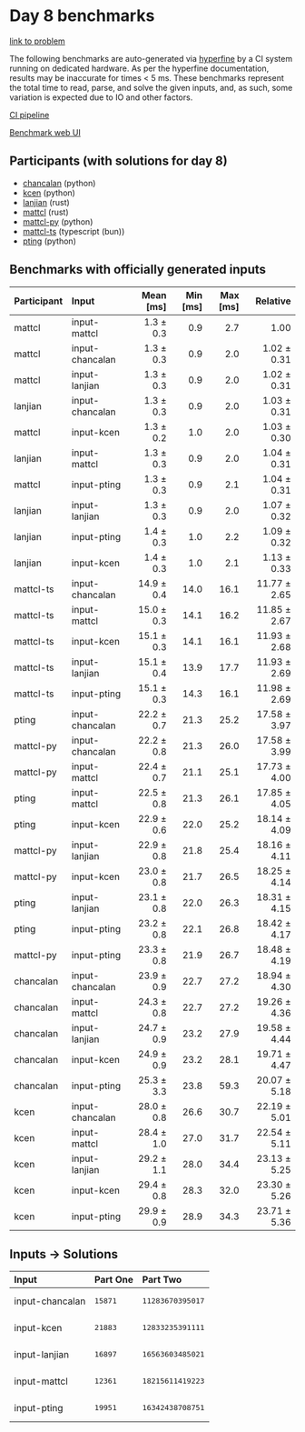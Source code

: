 # Day 8 benchmarks

[link to problem](https://adventofcode.com/2023/day/8)

The following benchmarks are auto-generated via
[hyperfine](https://github.com/sharkdp/hyperfine) by a CI system running on
dedicated hardware. As per the hyperfine documentation, results may be
inaccurate for times < 5 ms. These benchmarks represent the total time to read,
parse, and solve the given inputs, and, as such, some variation is expected due
to IO and other factors.

[CI pipeline](http://ci.papercode.net:8080/teams/main/pipelines/aoc2023)

[Benchmark web UI](https://aoc.ancalagon.black)


## Participants (with solutions for day 8)

- [chancalan](https://github.com/chancalan/aoc2023) (python)
- [kcen](https://github.com/kcen/aoc2023) (python)
- [lanjian](https://github.com/lanjian/aoc-2023) (rust)
- [mattcl](https://github.com/mattcl/aoc2023) (rust)
- [mattcl-py](https://github.com/mattcl/aoc2023-py) (python)
- [mattcl-ts](https://github.com/mattcl/aoc2023-js) (typescript (bun))
- [pting](https://github.com/pting/aoc2023) (python)


## Benchmarks with officially generated inputs

| Participant | Input | Mean [ms] | Min [ms] | Max [ms] | Relative |
|:---|:---|---:|---:|---:|---:|
| mattcl | input-mattcl | 1.3 ± 0.3 | 0.9 | 2.7 | 1.00 |
| mattcl | input-chancalan | 1.3 ± 0.3 | 0.9 | 2.0 | 1.02 ± 0.31 |
| mattcl | input-lanjian | 1.3 ± 0.3 | 0.9 | 2.0 | 1.02 ± 0.31 |
| lanjian | input-chancalan | 1.3 ± 0.3 | 0.9 | 2.0 | 1.03 ± 0.31 |
| mattcl | input-kcen | 1.3 ± 0.2 | 1.0 | 2.0 | 1.03 ± 0.30 |
| lanjian | input-mattcl | 1.3 ± 0.3 | 0.9 | 2.0 | 1.04 ± 0.31 |
| mattcl | input-pting | 1.3 ± 0.3 | 0.9 | 2.1 | 1.04 ± 0.31 |
| lanjian | input-lanjian | 1.3 ± 0.3 | 0.9 | 2.0 | 1.07 ± 0.32 |
| lanjian | input-pting | 1.4 ± 0.3 | 1.0 | 2.2 | 1.09 ± 0.32 |
| lanjian | input-kcen | 1.4 ± 0.3 | 1.0 | 2.1 | 1.13 ± 0.33 |
| mattcl-ts | input-chancalan | 14.9 ± 0.4 | 14.0 | 16.1 | 11.77 ± 2.65 |
| mattcl-ts | input-mattcl | 15.0 ± 0.3 | 14.1 | 16.2 | 11.85 ± 2.67 |
| mattcl-ts | input-kcen | 15.1 ± 0.3 | 14.1 | 16.1 | 11.93 ± 2.68 |
| mattcl-ts | input-lanjian | 15.1 ± 0.4 | 13.9 | 17.7 | 11.93 ± 2.69 |
| mattcl-ts | input-pting | 15.1 ± 0.3 | 14.3 | 16.1 | 11.98 ± 2.69 |
| pting | input-chancalan | 22.2 ± 0.7 | 21.3 | 25.2 | 17.58 ± 3.97 |
| mattcl-py | input-chancalan | 22.2 ± 0.8 | 21.3 | 26.0 | 17.58 ± 3.99 |
| mattcl-py | input-mattcl | 22.4 ± 0.7 | 21.1 | 25.1 | 17.73 ± 4.00 |
| pting | input-mattcl | 22.5 ± 0.8 | 21.3 | 26.1 | 17.85 ± 4.05 |
| pting | input-kcen | 22.9 ± 0.6 | 22.0 | 25.2 | 18.14 ± 4.09 |
| mattcl-py | input-lanjian | 22.9 ± 0.8 | 21.8 | 25.4 | 18.16 ± 4.11 |
| mattcl-py | input-kcen | 23.0 ± 0.8 | 21.7 | 26.5 | 18.25 ± 4.14 |
| pting | input-lanjian | 23.1 ± 0.8 | 22.0 | 26.3 | 18.31 ± 4.15 |
| pting | input-pting | 23.2 ± 0.8 | 22.1 | 26.8 | 18.42 ± 4.17 |
| mattcl-py | input-pting | 23.3 ± 0.8 | 21.9 | 26.7 | 18.48 ± 4.19 |
| chancalan | input-chancalan | 23.9 ± 0.9 | 22.7 | 27.2 | 18.94 ± 4.30 |
| chancalan | input-mattcl | 24.3 ± 0.8 | 22.7 | 27.2 | 19.26 ± 4.36 |
| chancalan | input-lanjian | 24.7 ± 0.9 | 23.2 | 27.9 | 19.58 ± 4.44 |
| chancalan | input-kcen | 24.9 ± 0.9 | 23.2 | 28.1 | 19.71 ± 4.47 |
| chancalan | input-pting | 25.3 ± 3.3 | 23.8 | 59.3 | 20.07 ± 5.18 |
| kcen | input-chancalan | 28.0 ± 0.8 | 26.6 | 30.7 | 22.19 ± 5.01 |
| kcen | input-mattcl | 28.4 ± 1.0 | 27.0 | 31.7 | 22.54 ± 5.11 |
| kcen | input-lanjian | 29.2 ± 1.1 | 28.0 | 34.4 | 23.13 ± 5.25 |
| kcen | input-kcen | 29.4 ± 0.8 | 28.3 | 32.0 | 23.30 ± 5.26 |
| kcen | input-pting | 29.9 ± 0.9 | 28.9 | 34.3 | 23.71 ± 5.36 |


## Inputs -> Solutions

| Input | Part One | Part Two |
|:---|:---|:---|
|input-chancalan|<pre>15871</pre>|<pre>11283670395017</pre>|
|input-kcen|<pre>21883</pre>|<pre>12833235391111</pre>|
|input-lanjian|<pre>16897</pre>|<pre>16563603485021</pre>|
|input-mattcl|<pre>12361</pre>|<pre>18215611419223</pre>|
|input-pting|<pre>19951</pre>|<pre>16342438708751</pre>|